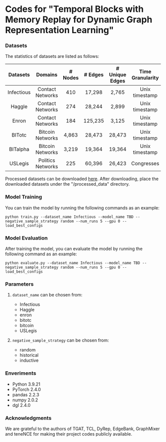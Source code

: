 # Codes for "Temporal Blocks with Memory Replay for Dynamic Graph Representation Learning"

### Datasets

The statistics of datasets are listed as follows:

| Datasets  |      Domains      | # Nodes | # Edges | # Unique Edges | Time Granularity |    Duration     |
|:---------:|:-----------------:|:-------:|:-------:|:--------------:|:----------------:|:---------------:|
| Infectious | Contact Networks |   410   | 17,298  |     2,765      |  Unix timestamp  |     8 hours     |
|   Haggle   | Contact Networks |   274   | 28,244  |     2,899      |  Unix timestamp  |     4 days      |
|   Enron    | Contact Networks |   184   | 125,235 |     3,125      |  Unix timestamp  |     3 years     |
|   BITotc   | Bitcoin Networks |  4,863  | 28,473  |     28,473     |  Unix timestamp  |     7 years     |
|  BITalpha  | Bitcoin Networks |  3,219  | 19,364  |     19,364     |  Unix timestamp  |     7 years     |
|  USLegis   |Politics Networks |   225   | 60,396  |     26,423     |    Congresses    |  12 congresses  |


Processed datasets can be downloaded [here](https://pan.baidu.com/s/1PjQDAzl9cO68l5_PnsshfA?pwd=qur2). After downloading, place the downloaded datasets under the "/processed_data" directory.

### Model Training

You can train the model by running the following commands as an example:

```python train.py --dataset_name Infectious --model_name TBD --negative_sample_strategy random --num_runs 5 --gpu 0 --load_best_configs```

### Model Evaluation

After training the model, you can evaluate the model by running the following command as an example:

```python evaluate.py --dataset_name Infectious --model_name TBD --negative_sample_strategy random --num_runs 5 --gpu 0 --load_best_configs```

### Parameters

1. `dataset_name` can be chosen from:
   - Infectious
   - Haggle
   - enron
   - bitotc
   - bitcoin
   - USLegis

2. `negative_sample_strategy` can be chosen from:
   - random
   - historical
   - inductive

### Enveriments
- Python 3.9.21
- PyTorch 2.4.0
- pandas 2.2.3
- numpy 2.0.2
- dgl 2.4.0

### Acknowledgments
We are grateful to the authors of TGAT, TCL, DyRep, EdgeBank, GraphMixer and teneNCE for making their project codes publicly available.

[//]: # (### Citation)

[//]: # (Please consider citing our paper when using this project.)